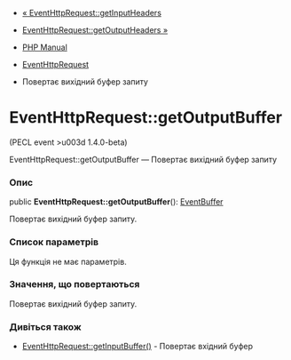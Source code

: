 - [« EventHttpRequest::getInputHeaders](eventhttprequest.getinputheaders.md)
- [EventHttpRequest::getOutputHeaders »](eventhttprequest.getoutputheaders.md)

- [PHP Manual](index.md)
- [EventHttpRequest](class.eventhttprequest.md)
- Повертає вихідний буфер запиту

# EventHttpRequest::getOutputBuffer

(PECL event \>u003d 1.4.0-beta)

EventHttpRequest::getOutputBuffer — Повертає вихідний буфер запиту

### Опис

public **EventHttpRequest::getOutputBuffer**():
[EventBuffer](class.eventbuffer.md)

Повертає вихідний буфер запиту.

### Список параметрів

Ця функція не має параметрів.

### Значення, що повертаються

Повертає вихідний буфер запиту.

### Дивіться також

- [EventHttpRequest::getInputBuffer()](eventhttprequest.getinputbuffer.md) -
Повертає вхідний буфер
